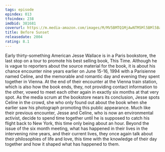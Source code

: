 ```yaml
---
tags: episode
epindex: 013
tfoindex: 238
imdbid: 381681
coverurl: https://m.media-amazon.com/images/M/MV5BMTQ1MjAwNTM5Ml5BMl5BanBnXkFtZTYwNDM0MTc3._V1_SY300_CR0,0,202,300_.jpg
title: Before Sunset
releasedate: 2004
rating: 8.1
---
```


Early thirty-something American Jesse Wallace is in a Paris bookstore, the last stop on a tour to promote his best selling book, This Time. Although he is vague to reporters about the source material for the book, it is about his chance encounter nine years earlier on June 15-16, 1994 with a Parisienne named Celine, and the memorable and romantic day and evening they spent together in Vienna. At the end of their encounter at the Vienna train station, which is also how the book ends, they, not providing contact information to the other, vowed to meet each other again in exactly six months at that very spot. As the media scrum at the bookstore nears its conclusion, Jesse spots Celine in the crowd, she who only found out about the book when she earlier saw his photograph promoting this public appearance. Much like their previous encounter, Jesse and Celine, who is now an environmental activist, decide to spend time together until he is supposed to catch his flight back to New York, this time only being about an hour. Beyond the issue of the six month meeting, what has happened in their lives in the intervening nine years, and their current lives, they once again talk about their philosophies of life and love, this time with the knowledge of their day together and how it shaped what has happened to them.